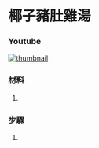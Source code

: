 # 椰子豬肚雞湯

### Youtube
[![thumbnail](https://i.ytimg.com/vi/jY2uyh2pics/hq2.jpg)](https://youtube.com/shorts/jY2uyh2pics)

### 材料
1. 

### 步驟
1. 
